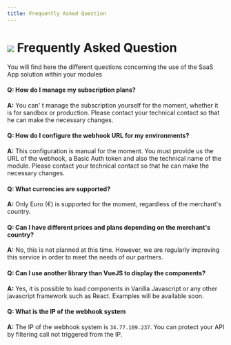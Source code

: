 ```yaml
---
title: Frequently Asked Question
---
```


# ![](/assets/images/common/logo-condensed-sm.png) Frequently Asked Question



You will find here the different questions concerning the use of the SaaS App solution within your modules


#### Q: How do I manage my subscription plans?

**A:** You can' t manage the subscription yourself for the moment, whether it is for sandbox or production. Please contact your technical contact so that he can make the necessary changes.

#### Q: How do I configure the webhook URL for my environments?

**A:** This configuration is manual for the moment. You must provide us the URL of the webhook, a Basic Auth token and also the technical name of the module. Please contact your technical contact so that he can make the necessary changes.

#### Q: What currencies are supported?

**A:** Only Euro (€) is supported for the moment, regardless of the merchant's country.

#### Q: Can I have different prices and plans depending on the merchant's country?

**A:** No, this is not planned at this time. However, we are regularly improving this service in order to meet the needs of our partners.

#### Q: Can I use another library than VueJS to display the components?

**A:** Yes, it is possible to load components in Vanilla Javascript or any other javascript framework such as React. Examples will be available soon.

#### Q: What is the IP of the webhook system

**A:** The IP of the webhook system is `34.77.109.237`. You can protect your API by filtering call not triggered from the IP.